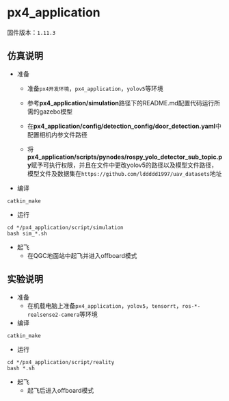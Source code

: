# px4_application
固件版本：`1.11.3`

## 仿真说明
* 准备

  * 准备`px4开发环境`，`px4_application`，`yolov5`等环境

  * 参考**px4_application/simulation**路径下的README.md配置代码运行所需的gazebo模型
  * 在**px4_application/config/detection_config/door_detection.yaml**中配置相机内参文件路径
  * 将**px4_application/scripts/pynodes/rospy_yolo_detector_sub_topic.py**赋予可执行权限，并且在文件中更改yolov5的路径以及模型文件路径，模型文件及数据集在`https://github.com/lddddd1997/uav_datasets`地址

* 编译

```
catkin_make
```
* 运行

```
cd */px4_application/script/simulation
bash sim_*.sh
```
* 起飞
  * 在QGC地面站中起飞并进入offboard模式

## 实验说明
* 准备
  * 在机载电脑上准备`px4_application`，`yolov5`，`tensorrt`，`ros-*-realsense2-camera`等环境
* 编译

```
catkin_make
```
* 运行

```
cd */px4_application/script/reality
bash *.sh
```
* 起飞
  * 起飞后进入offboard模式